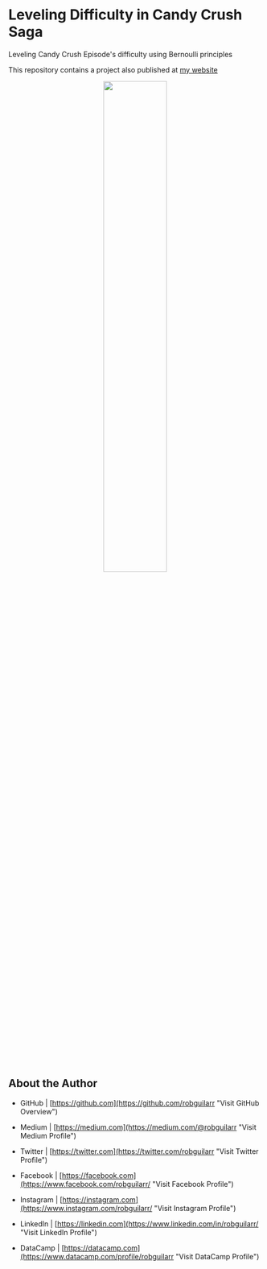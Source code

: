# Leveling Difficulty in Candy Crush Saga 
Leveling Candy Crush Episode's difficulty using Bernoulli principles

This repository contains a project also published at [my website](https://www.robguilar.com/posts/candy_crush_difficulty/ "Visit personal website")


<p align="center">
 <img width="50%" height="50%" src="https://us.v-cdn.net/6030983/uploads/editor/7u/87hxixsdjhul.png">
</p>


## About the Author

- GitHub | [https://github.com](https://github.com/robguilarr "Visit GitHub Overview")

- Medium | [https://medium.com](https://medium.com/@robguilarr "Visit Medium Profile")

- Twitter | [https://twitter.com](https://twitter.com/robguilarr "Visit Twitter Profile")

- Facebook | [https://facebook.com](https://www.facebook.com/robguilarr/ "Visit Facebook Profile")

- Instagram | [https://instagram.com](https://www.instagram.com/robguilarr/ "Visit Instagram Profile")

- LinkedIn | [https://linkedin.com](https://www.linkedin.com/in/robguilarr/ "Visit LinkedIn Profile")

- DataCamp | [https://datacamp.com](https://www.datacamp.com/profile/robguilarr "Visit DataCamp Profile")
